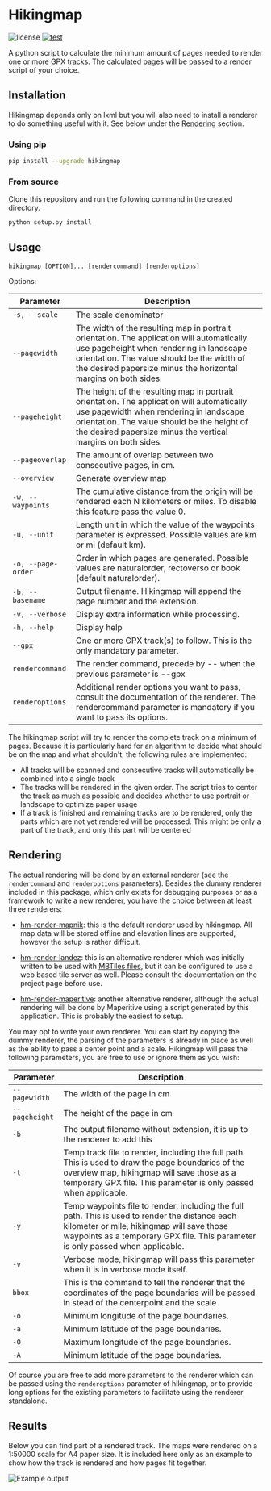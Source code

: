 # Hikingmap

![license](https://img.shields.io/github/license/roelderickx/hikingmap) [![test](https://github.com/roelderickx/hikingmap/actions/workflows/test.yml/badge.svg)](https://github.com/roelderickx/hikingmap/actions/workflows/test.yml)

A python script to calculate the minimum amount of pages needed to render one or more GPX tracks. The calculated pages will be passed to a render script of your choice.

## Installation
Hikingmap depends only on lxml but you will also need to install a renderer to do something useful with it. See below under the [Rendering](#rendering) section.

### Using pip
```bash
pip install --upgrade hikingmap
```

### From source
Clone this repository and run the following command in the created directory.
```bash
python setup.py install
```

## Usage

`hikingmap [OPTION]... [rendercommand] [renderoptions]`

Options:

| Parameter | Description
| --------- | -----------
| `-s, --scale` | The scale denominator
| `--pagewidth` | The width of the resulting map in portrait orientation. The application will automatically use pageheight when rendering in landscape orientation. The value should be the width of the desired papersize minus the horizontal margins on both sides.
| `--pageheight` | The height of the resulting map in portrait orientation. The application will automatically use pagewidth when rendering in landscape orientation. The value should be the height of the desired papersize minus the vertical margins on both sides.
| `--pageoverlap` | The amount of overlap between two consecutive pages, in cm.
| `--overview` | Generate overview map
| `-w, --waypoints` | The cumulative distance from the origin will be rendered each N kilometers or miles. To disable this feature pass the value 0.
| `-u, --unit` | Length unit in which the value of the waypoints parameter is expressed. Possible values are km or mi (default km).
| `-o, --page-order` | Order in which pages are generated. Possible values are naturalorder, rectoverso or book (default naturalorder).
| `-b, --basename` | Output filename. Hikingmap will append the page number and the extension.
| `-v, --verbose` | Display extra information while processing.
| `-h, --help` | Display help
| `--gpx` | One or more GPX track(s) to follow. This is the only mandatory parameter.
| `rendercommand` | The render command, precede by -- when the previous parameter is --gpx
| `renderoptions` | Additional render options you want to pass, consult the documentation of the renderer. The rendercommand parameter is mandatory if you want to pass its options.

The hikingmap script will try to render the complete track on a minimum of pages. Because it is particularly hard for an algorithm to decide what should be on the map and what shouldn't, the following rules are implemented:
* All tracks will be scanned and consecutive tracks will automatically be combined into a single track
* The tracks will be rendered in the given order. The script tries to center the track as much as possible and decides whether to use portrait or landscape to optimize paper usage
* If a track is finished and remaining tracks are to be rendered, only the parts which are not yet rendered will be processed. This might be only a part of the track, and only this part will be centered

## Rendering

The actual rendering will be done by an external renderer (see the `rendercommand` and `renderoptions` parameters). Besides the dummy renderer included in this package, which only exists for debugging purposes or as a framework to write a new renderer, you have the choice between at least three renderers:

* [hm-render-mapnik](https://github.com/roelderickx/hm-render-mapnik): this is the default renderer used by hikingmap. All map data will be stored offline and elevation lines are supported, however the setup is rather difficult.

* [hm-render-landez](https://github.com/roelderickx/hm-render-landez): this is an alternative renderer which was initially written to be used with [MBTiles files](https://wiki.openstreetmap.org/wiki/MBTiles), but it can be configured to use a web based tile server as well. Please consult the documentation on the project page before use.

* [hm-render-maperitive](https://github.com/roelderickx/hm-render-maperitive): another alternative renderer, although the actual rendering will be done by Maperitive using a script generated by this application. This is probably the easiest to setup.

You may opt to write your own renderer. You can start by copying the dummy renderer, the parsing of the parameters is already in place as well as the ability to pass a center point and a scale. Hikingmap will pass the following parameters, you are free to use or ignore them as you wish:

| Parameter | Description
| --------- | -----------
| `--pagewidth` | The width of the page in cm
| `--pageheight` | The height of the page in cm
| `-b` | The output filename without extension, it is up to the renderer to add this
| `-t` | Temp track file to render, including the full path. This is used to draw the page boundaries of the overview map, hikingmap will save those as a temporary GPX file. This parameter is only passed when applicable.
| `-y` | Temp waypoints file to render, including the full path. This is used to render the distance each kilometer or mile, hikingmap will save those waypoints as a temporary GPX file. This parameter is only passed when applicable.
| `-v` | Verbose mode, hikingmap will pass this parameter when it is in verbose mode itself.
| `bbox` | This is the command to tell the renderer that the coordinates of the page boundaries will be passed in stead of the centerpoint and the scale
| `-o` | Minimum longitude of the page boundaries.
| `-a` | Minimum latitude of the page boundaries.
| `-O` | Maximum longitude of the page boundaries.
| `-A` | Minimum latitude of the page boundaries.

Of course you are free to add more parameters to the renderer which can be passed using the `renderoptions` parameter of hikingmap, or to provide long options for the existing parameters to facilitate using the renderer standalone.

## Results

Below you can find part of a rendered track. The maps were rendered on a 1:50000 scale for A4 paper size. It is included here only as an example to show how the track is rendered and how pages fit together.

![Example output](https://github.com/roelderickx/hikingmap/blob/main/example-output-thumb.png)


